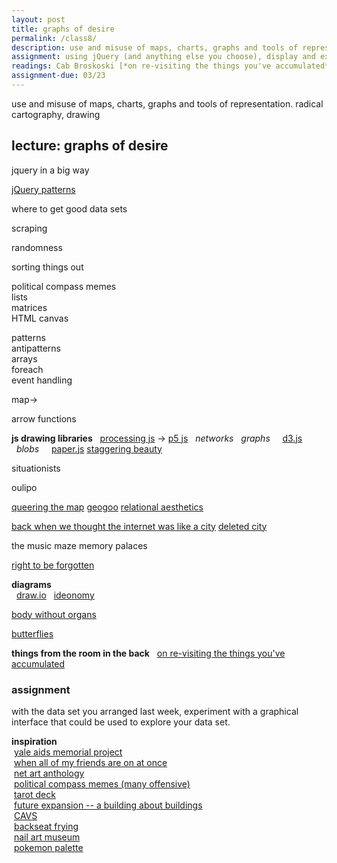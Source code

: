 ```yaml
---  
layout: post  
title: graphs of desire  
permalink: /class8/  
description: use and misuse of maps, charts, graphs and tools of representation. We will use JQuery and other libraries to arrange our information.
assignment: using jQuery (and anything else you choose), display and explore the data set you collected last week (or one that we looked at) in a few different ways.
readings: Cab Broskoski [*on re-visiting the things you've accumulated*](https://thecreativeindependent.com/people/charles-broskoski-on-self-discovery-upon-revisiting-things-youve-accumulated-over-time/)
assignment-due: 03/23
---  
```

<!-- maybe cybernetics lib here?? orit halpern beautiful data kind of thing??? -->

use and misuse of maps, charts, graphs and tools of representation. radical cartography, drawing

## lecture: graphs of desire

jquery in a big way  
  
[jQuery patterns](https://learn.jquery.com/code-organization/concepts/)  
  
where to get good data sets  
  
scraping  
  

  
randomness  
  
sorting things out  
  
political compass memes  
lists  
matrices  
HTML canvas  
  
  
patterns  
antipatterns  
arrays  
foreach  
event handling  
  
map->  
  
arrow functions  

**js drawing libraries**
  [processing js](http://processingjs.org) -> [p5 js](https://p5js.org) 
  *networks*
  *graphs*
    [d3.js]()
  *blobs*
    [paper.js](http://paperjs.org) [staggering beauty](http://www.staggeringbeauty.com)

situationists

oulipo

[queering the map](https://www.queeringthemap.com)
[geogoo](http://geogoo.net)
[relational aesthetics](https://en.wikipedia.org/wiki/Relational_art#cite_note-13)

[back when we thought the internet was like a city](https://www.citylab.com/life/2013/03/back-when-we-thought-internet-was-city/4943/) [deleted city](http://deletedcity.net)

the music maze
memory palaces


[right to be forgotten](https://techcrunch.com/2014/07/04/digital-theatre/)

**diagrams**  
  [draw.io]()
  [ideonomy]()  

[body without organs](https://d2w9rnfcy7mm78.cloudfront.net/5788294/original_34ad7ec762727159cfbb1212dae1df64.jpg?1577447140?bc=0)

[butterflies](https://marian42.de/butterflies/?0.04443,0.25659,11)

**things from the room in the back**
  [on re-visiting the things you've accumulated](https://thecreativeindependent.com/people/charles-broskoski-on-self-discovery-upon-revisiting-things-youve-accumulated-over-time/)

### assignment
with the data set you arranged last week, experiment with a graphical interface that could be used to explore your data set. 

**inspiration**  
 [yale aids memorial project](http://yamp.org)  
 [when all of my friends are on at once](http://allmyfriendsatonce.com/#0)  
 [net art anthology](https://anthology.rhizome.org)  
 [political compass memes (many offensive)](https://www.are.na/francis-tseng/political-compasses-other-matrices)  
 [tarot deck](https://www.are.na/art-deli-corp/tarot-design)  
 [future expansion -- a building about buildings](http://future-expansion.com/#img)  
 [CAVS](http://act.mit.edu/cavs)  
 [backseat frying](http://backseatfrying.net)  
 [nail art museum](https://www.youtube.com/watch?v=40pSU5ZM784)  
 [pokemon palette](http://pokepalettes.com)